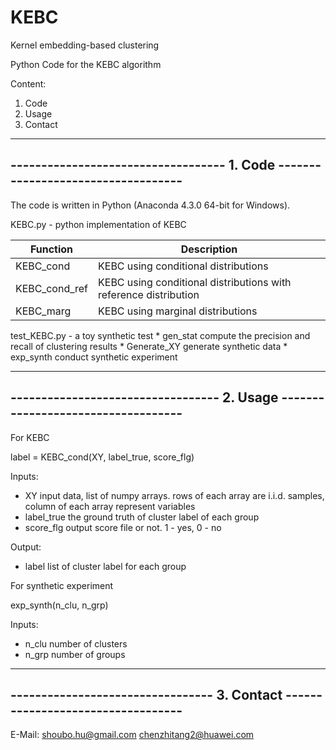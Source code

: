 # KEBC
Kernel embedding-based clustering

Python Code for the KEBC algorithm

Content:

1. Code
2. Usage
3. Contact


-------------------------------------------------------------------------------
----------------------------------- 1. Code -----------------------------------
-------------------------------------------------------------------------------

The code is written in Python (Anaconda 4.3.0 64-bit for Windows).

KEBC.py  - python implementation of KEBC

| Function  | Description  |
|---|---|
|KEBC_cond | KEBC using conditional distributions|
|KEBC_cond_ref |  KEBC using conditional distributions with reference distribution|
|KEBC_marg | KEBC using marginal distributions|

test_KEBC.py  - a toy synthetic test
     * gen_stat            compute the precision and recall of clustering results
     * Generate_XY         generate synthetic data
     * exp_synth           conduct synthetic experiment

-------------------------------------------------------------------------------
---------------------------------- 2. Usage -----------------------------------
-------------------------------------------------------------------------------

For KEBC

label = KEBC\_cond(XY, label_true, score_flg)

Inputs:
  * XY          input data, list of numpy arrays. rows of each array are i.i.d.
              samples, column of each array represent variables
  * label_true  the ground truth of cluster label of each group
  * score_flg   output score file or not. 1 - yes, 0 - no

Output:
  * label       list of cluster label for each group

For synthetic experiment

exp_synth(n_clu, n_grp)

Inputs:
  * n_clu       number of clusters
  * n_grp       number of groups

-------------------------------------------------------------------------------
--------------------------------- 3. Contact ----------------------------------
-------------------------------------------------------------------------------

E-Mail: 
shoubo.hu@gmail.com
chenzhitang2@huawei.com

